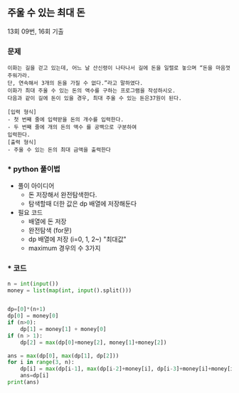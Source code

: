 ## 주울 수 있는 최대 돈
13회 09번, 16회 기출

### 문제 
```
이화는 길을 걷고 있는데, 어느 날 산신령이 나타나서 길에 돈을 일렬로 놓으며 “돈을 마음껏 주워가라. 
단, 연속해서 3개의 돈을 가질 수 없다.”라고 말하였다. 
이화가 최대 주울 수 있는 돈의 액수를 구하는 프로그램을 작성하시오. 
다음과 같이 길에 돈이 있을 경우, 최대 주울 수 있는 돈은37원이 된다.

[입력 형식] 
- 첫 번째 줄에 입력받을 돈의 개수를 입력한다.  
- 두 번째 줄에 개의 돈의 액수 를 공백으로 구분하여
입력한다. 
[출력 형식] 
- 주울 수 있는 돈의 최대 금액을 출력한다
```

### * python 풀이법
* 풀이 아이디어 
  - 돈 저장해서 완전탐색한다. 
  - 탐색할때 더한 값은 dp 배열에 저장해둔다
* 필요 코드 
  - 배열에 돈 저장  
  - 완전탐색 (for문) 
  - dp 배열에 저장 (i=0, 1, 2~) "최대값"
  - maximum 경우의 수 3가지
  
### * 코드 
```python
n = int(input())
money = list(map(int, input().split()))


dp=[0]*(n+1)
dp[0] = money[0]
if (n>0): 
	dp[1] = money[1] + money[0]
if (n > 1):
	dp[2] = max(dp[0]+money[2], money[1]+money[2])
	
ans = max(dp[0], max(dp[1], dp[2]))
for i in range(3, n):
	dp[i] = max(dp[i-1], max(dp[i-2]+money[i], dp[i-3]+money[i]+money[i-1]))  
	ans=dp[i]
print(ans)
```
